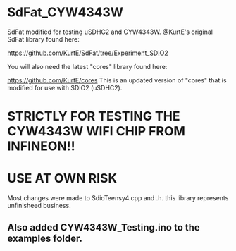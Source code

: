 # SdFat_CYW4343W
SdFat modified for testing uSDHC2 and CYW4343W. @KurtE's original SdFat library found here:

https://github.com/KurtE/SdFat/tree/Experiment_SDIO2

You will also need the latest "cores" library found here:

https://github.com/KurtE/cores This is an updated version of "cores" that is modified for use with SDIO2 (uSDHC2).

# STRICTLY FOR TESTING THE CYW4343W WIFI CHIP FROM INFINEON!!
# USE AT OWN RISK
Most changes were made to SdioTeensy4.cpp and .h. this library represents unfinisheed business.

## Also added CYW4343W_Testing.ino to the examples folder.
